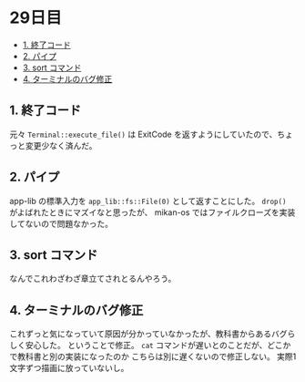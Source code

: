 # 29日目

<!-- mtoc-start -->

- [1. 終了コード](#1-終了コード)
- [2. パイプ](#2-パイプ)
- [3. sort コマンド](#3-sort-コマンド)
- [4. ターミナルのバグ修正](#4-ターミナルのバグ修正)

<!-- mtoc-end -->

## 1. 終了コード

元々 `Terminal::execute_file()` は ExitCode を返すようにしていたので、ちょっと変更少なく済んだ。

## 2. パイプ

app-lib の標準入力を `app_lib::fs::File(0)` として返すことにした。
`drop()` がよばれたときにマズイなと思ったが、
mikan-os ではファイルクローズを実装してないので問題なかった。

## 3. sort コマンド

なんでこれわざわざ章立てされとるんやろう。

## 4. ターミナルのバグ修正

これずっと気になっていて原因が分かっていなかったが、教科書からあるバグらしく安心した。
ということで修正。
`cat` コマンドが遅いとのことだが、どこかで教科書と別の実装になったのか
こちらは別に遅くないので修正しない。
実際1文字ずつ描画に放っていないし。
